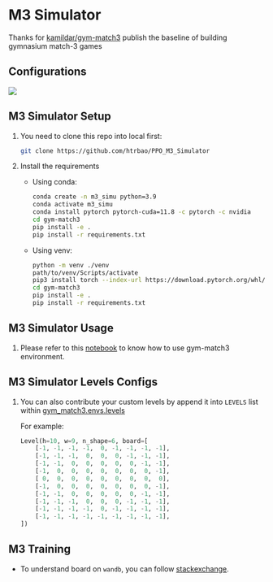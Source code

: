 # M3 Simulator

Thanks for [kamildar/gym-match3](https://github.com/kamildar/gym-match3) publish the baseline of building gymnasium match-3 games

## Configurations

<p align="left">
 <a href=""><img src="https://img.shields.io/badge/python-3.9-aff.svg"></a>
</p>

## M3 Simulator Setup

1. You need to clone this repo into local first:

   ```bash
   git clone https://github.com/htrbao/PPO_M3_Simulator
   ```

2. Install the requirements

   - Using conda:

     ```bash
     conda create -n m3_simu python=3.9
     conda activate m3_simu
     conda install pytorch pytorch-cuda=11.8 -c pytorch -c nvidia
     cd gym-match3
     pip install -e .
     pip install -r requirements.txt

     ```

   - Using venv:
     ```bash
     python -m venv ./venv
     path/to/venv/Scripts/activate
     pip3 install torch --index-url https://download.pytorch.org/whl/cu118
     cd gym-match3
     pip install -e .
     pip install -r requirements.txt
     ```

## M3 Simulator Usage

1. Please refer to this [notebook](gym-match3\test_play.ipynb) to know how to use gym-match3 environment.

## M3 Simulator Levels Configs

1. You can also contribute your custom levels by append it into `LEVELS` list within [gym_match3.envs.levels](./gym-match3/gym_match3/envs/levels.py)

   For example:

   ```python
   Level(h=10, w=9, n_shape=6, board=[
       [-1, -1, -1, -1,  0, -1, -1, -1, -1],
       [-1, -1, -1,  0,  0,  0, -1, -1, -1],
       [-1, -1,  0,  0,  0,  0,  0, -1, -1],
       [-1,  0,  0,  0,  0,  0,  0,  0, -1],
       [ 0,  0,  0,  0,  0,  0,  0,  0,  0],
       [-1,  0,  0,  0,  0,  0,  0,  0, -1],
       [-1, -1,  0,  0,  0,  0,  0, -1, -1],
       [-1, -1, -1,  0,  0,  0, -1, -1, -1],
       [-1, -1, -1, -1,  0, -1, -1, -1, -1],
       [-1, -1, -1, -1, -1, -1, -1, -1, -1],
   ])


   ```

## M3 Training

- To understand board on `wandb`, you can follow [stackexchange](https://datascience.stackexchange.com/questions/115243/understanding-the-tensorboard-plots-on-a-stable-baseline3s-ppo).
